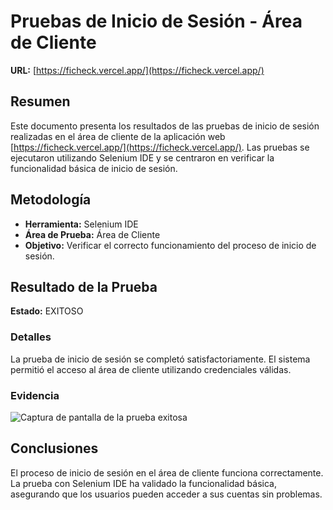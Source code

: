 
# Pruebas de Inicio de Sesión - Área de Cliente

**URL:** [https://ficheck.vercel.app/](https://ficheck.vercel.app/)

## Resumen

Este documento presenta los resultados de las pruebas de inicio de sesión realizadas en el área de cliente de la aplicación web [https://ficheck.vercel.app/](https://ficheck.vercel.app/). Las pruebas se ejecutaron utilizando Selenium IDE y se centraron en verificar la funcionalidad básica de inicio de sesión.

## Metodología

* **Herramienta:** Selenium IDE
* **Área de Prueba:** Área de Cliente
* **Objetivo:** Verificar el correcto funcionamiento del proceso de inicio de sesión.

## Resultado de la Prueba

**Estado:** EXITOSO

### Detalles

La prueba de inicio de sesión se completó satisfactoriamente. El sistema permitió el acceso al área de cliente utilizando credenciales válidas.

### Evidencia

![Captura de pantalla de la prueba exitosa](https://github.com/user-attachments/assets/4800ffa6-5e96-4ccf-adf3-5dbfa38289d5)

## Conclusiones

El proceso de inicio de sesión en el área de cliente funciona correctamente. La prueba con Selenium IDE ha validado la funcionalidad básica, asegurando que los usuarios pueden acceder a sus cuentas sin problemas.



